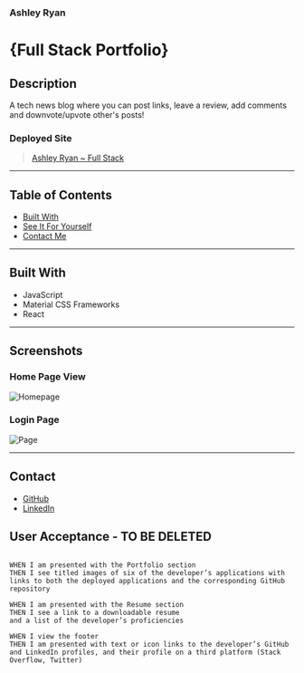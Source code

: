 ### Ashley Ryan
# {Full Stack Portfolio}

## Description
A tech news blog where you can post links, leave a review, add comments and downvote/upvote other's posts!

### Deployed Site
> [Ashley Ryan ~ Full Stack](#)

---

## Table of Contents

* [Built With](#built-with)
* [See It For Yourself](#screenshots)
* [Contact Me](#contact)

---

## Built With
* JavaScript
* Material CSS Frameworks
* React

---

## Screenshots
### Home Page View
![Homepage](#)
### Login Page
![Page](#)

---
## Contact
* [GitHub](https://github.com/ashryan125)
* [LinkedIn](https://www.linkedin.com/in/ashleyryan125)

## User Acceptance - TO BE DELETED

```

WHEN I am presented with the Portfolio section
THEN I see titled images of six of the developer’s applications with links to both the deployed applications and the corresponding GitHub repository

WHEN I am presented with the Resume section
THEN I see a link to a downloadable resume 
and a list of the developer’s proficiencies

WHEN I view the footer
THEN I am presented with text or icon links to the developer’s GitHub and LinkedIn profiles, and their profile on a third platform (Stack Overflow, Twitter) 
```

